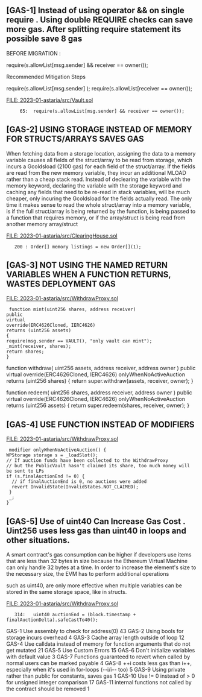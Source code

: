 ##

## [GAS-1]  Instead of using operator && on single require  . Using double REQUIRE  checks can save more gas. After splitting require statement its possible save 8 gas

BEFORE MIGRATION : 

require(s.allowList[msg.sender] && receiver == owner());

Recommended Mitigation Steps

require(s.allowList[msg.sender] );
require(s.allowList[receiver == owner());

[FILE: 2023-01-astaria/src/Vault.sol](https://github.com/code-423n4/2023-01-astaria/blob/main/src/Vault.sol)

         65:  require(s.allowList[msg.sender] && receiver == owner());

##

## [GAS-2] USING STORAGE INSTEAD OF MEMORY FOR STRUCTS/ARRAYS SAVES GAS

When fetching data from a storage location, assigning the data to a memory variable causes all fields of the struct/array to be read from storage, which incurs a Gcoldsload (2100 gas) for each field of the struct/array. If the fields are read from the new memory variable, they incur an additional MLOAD rather than a cheap stack read. Instead of declearing the variable with the memory keyword, declaring the variable with the storage keyword and caching any fields that need to be re-read in stack variables, will be much cheaper, only incuring the Gcoldsload for the fields actually read. The only time it makes sense to read the whole struct/array into a memory variable, is if the full struct/array is being returned by the function, is being passed to a function that requires memory, or if the array/struct is being read from another memory array/struct

[FILE: 2023-01-astaria/src/ClearingHouse.sol](https://github.com/code-423n4/2023-01-astaria/blob/main/src/ClearingHouse.sol)

       200 : Order[] memory listings = new Order[](1);

##

## [GAS-3]  NOT USING THE NAMED RETURN VARIABLES WHEN A FUNCTION RETURNS, WASTES DEPLOYMENT GAS

[FILE: 2023-01-astaria/src/WithdrawProxy.sol](https://github.com/code-423n4/2023-01-astaria/blob/main/src/WithdrawProxy.sol)

     function mint(uint256 shares, address receiver)
    public
    virtual
    override(ERC4626Cloned, IERC4626)
    returns (uint256 assets)
    {
    require(msg.sender == VAULT(), "only vault can mint");
    _mint(receiver, shares);
    return shares;
    }

   function withdraw(
    uint256 assets,
    address receiver,
    address owner
  )
    public
    virtual
    override(ERC4626Cloned, IERC4626)
    onlyWhenNoActiveAuction
    returns (uint256 shares)
  {
    return super.withdraw(assets, receiver, owner);
  }

  function redeem(
    uint256 shares,
    address receiver,
    address owner
  )
    public
    virtual
    override(ERC4626Cloned, IERC4626)
    onlyWhenNoActiveAuction
    returns (uint256 assets)
   {
    return super.redeem(shares, receiver, owner);
   }

##

## [GAS-4]  USE FUNCTION INSTEAD OF MODIFIERS

[FILE: 2023-01-astaria/src/WithdrawProxy.sol](https://github.com/code-423n4/2023-01-astaria/blob/main/src/WithdrawProxy.sol)

     modifier onlyWhenNoActiveAuction() {
    WPStorage storage s = _loadSlot();
    // If auction funds have been collected to the WithdrawProxy
    // but the PublicVault hasn't claimed its share, too much money will be sent to LPs
    if (s.finalAuctionEnd != 0) {
      // if finalAuctionEnd is 0, no auctions were added
      revert InvalidState(InvalidStates.NOT_CLAIMED);
     }
     _;
    }      

##

## [GAS-5] Use of uint40 Can Increase Gas Cost . Uint256 uses less gas than uint40 in loops and other situations.

A smart contract's gas consumption can be higher if developers use items that are less than 32 bytes in size because the Ethereum Virtual Machine can only handle 32 bytes at a time. In order to increase the element's size to the necessary size, the EVM has to perform additional operations

such as uint40, are only more effective when multiple variables can be stored in the same storage space, like in structs. 

[FILE: 2023-01-astaria/src/WithdrawProxy.sol](https://github.com/code-423n4/2023-01-astaria/blob/main/src/WithdrawProxy.sol)

       314:   uint40 auctionEnd = (block.timestamp + finalAuctionDelta).safeCastTo40();  





GAS-1	Use assembly to check for address(0)	43
GAS-2	Using bools for storage incurs overhead	4
GAS-3	Cache array length outside of loop	12
GAS-4	Use calldata instead of memory for function arguments that do not get mutated	21
GAS-5	Use Custom Errors	15
GAS-6	Don't initialize variables with default value	3
GAS-7	Functions guaranteed to revert when called by normal users can be marked payable	4
GAS-8	++i costs less gas than i++, especially when it's used in for-loops (--i/i-- too)	5
GAS-9	Using private rather than public for constants, saves gas	1
GAS-10	Use != 0 instead of > 0 for unsigned integer comparison	17
GAS-11	internal functions not called by the contract should be removed	1